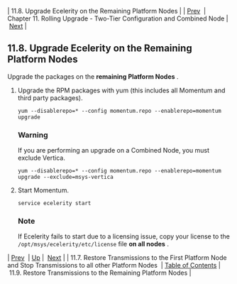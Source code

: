 | 11.8. Upgrade Ecelerity on the Remaining Platform Nodes |
| [Prev](upgrade.two_tier.preparation.stop_transmissions_rolling)  | Chapter 11. Rolling Upgrade - Two-Tier Configuration and Combined Node |  [Next](upgrade.two_tier.preparation.restore_tranmissions_rolling) |

## 11.8. Upgrade Ecelerity on the Remaining Platform Nodes

Upgrade the packages on the **remaining Platform Nodes** .

1.  Upgrade the RPM packages with yum (this includes all Momentum and third party packages).

    `yum --disablerepo=* --config momentum.repo --enablerepo=momentum upgrade`
    ### Warning

    If you are performing an upgrade on a Combined Node, you must exclude Vertica.

    `yum --disablerepo=* --config momentum.repo --enablerepo=momentum upgrade --exclude=msys-vertica`
2.  Start Momentum.

    `service ecelerity start`
    ### Note

    If Ecelerity fails to start due to a licensing issue, copy your license to the `/opt/msys/ecelerity/etc/license` file **on all nodes** .

| [Prev](upgrade.two_tier.preparation.stop_transmissions_rolling)  | [Up](upgrade.two_tier_configuration_rolling) |  [Next](upgrade.two_tier.preparation.restore_tranmissions_rolling) |
| 11.7. Restore Transmissions to the First Platform Node and Stop Transmissions to all other Platform Nodes  | [Table of Contents](index) |  11.9. Restore Transmissions to the Remaining Platform Nodes |

